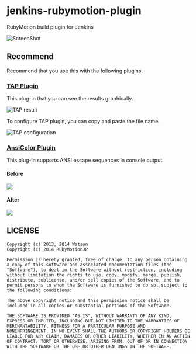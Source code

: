 # jenkins-rubymotion-plugin

RubyMotion build plugin for Jenkins

![ScreenShot](https://raw.github.com/RubyMotionJP/jenkins-rubymotion-plugin/master/screenshot/rubymotion-plugin.png)

## Recommend

Recommend that you use this with the following plugins.

### [TAP Plugin](https://wiki.jenkins-ci.org/display/JENKINS/TAP+Plugin)

This plug-in that you can see the results graphically.

![TAP result](https://raw.github.com/RubyMotionJP/jenkins-rubymotion-plugin/master/screenshot/tap.png)

To configure TAP plugin, you can copy and paste the file name.

![TAP configuration](https://raw.github.com/RubyMotionJP/jenkins-rubymotion-plugin/master/screenshot/tap-configuration.png)

### [AnsiColor Plugin](https://wiki.jenkins-ci.org/display/JENKINS/AnsiColor+Plugin)

This plug-in supports ANSI escape sequences in console output.

#### Before
![](https://raw.github.com/RubyMotionJP/jenkins-rubymotion-plugin/master/screenshot/ansi-before.png)

#### After
![](https://raw.github.com/RubyMotionJP/jenkins-rubymotion-plugin/master/screenshot/ansi-after.png)

## LICENSE

```
Copyright (c) 2013, 2014 Watson
Copyright (c) 2014 RubyMotionJP

Permission is hereby granted, free of charge, to any person obtaining
a copy of this software and associated documentation files (the
"Software"), to deal in the Software without restriction, including
without limitation the rights to use, copy, modify, merge, publish,
distribute, sublicense, and/or sell copies of the Software, and to
permit persons to whom the Software is furnished to do so, subject to
the following conditions:

The above copyright notice and this permission notice shall be
included in all copies or substantial portions of the Software.

THE SOFTWARE IS PROVIDED "AS IS", WITHOUT WARRANTY OF ANY KIND,
EXPRESS OR IMPLIED, INCLUDING BUT NOT LIMITED TO THE WARRANTIES OF
MERCHANTABILITY, FITNESS FOR A PARTICULAR PURPOSE AND
NONINFRINGEMENT. IN NO EVENT SHALL THE AUTHORS OR COPYRIGHT HOLDERS BE
LIABLE FOR ANY CLAIM, DAMAGES OR OTHER LIABILITY, WHETHER IN AN ACTION
OF CONTRACT, TORT OR OTHERWISE, ARISING FROM, OUT OF OR IN CONNECTION
WITH THE SOFTWARE OR THE USE OR OTHER DEALINGS IN THE SOFTWARE.
```
